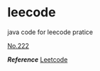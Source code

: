 # leecode
java code for leecode pratice

[No.222](https://leetcode.com/problems/count-complete-tree-nodes/description/)



***Reference***
[Leetcode](https://leetcode.com/)
